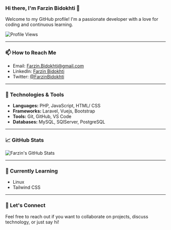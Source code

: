 ### Hi there, I'm Farzin Bidokhti 👋

Welcome to my GitHub profile! I'm a passionate developer with a love for coding and continuous learning.

![Profile Views](https://komarev.com/ghpvc/?username=FarzinBidokhti&color=blue)

---

### 📫 How to Reach Me

- Email: [Farzin.Bidokhti@gmail.com](mailto:Farzin.Bidokhti@gmail.com)
- LinkedIn: [Farzin Bidokhti](https://www.linkedin.com/in/farzinbidokhti)
- Twitter: [@FarzinBidokhti](https://twitter.com/FarzinBidokhti)

---

### 🔧 Technologies & Tools

- **Languages:** PHP, JavaScript, HTML/ CSS 
- **Frameworks:** Laravel, Vuejs, Bootstrap
- **Tools:** Git, GitHub, VS Code
- **Databases:** MySQL, SQlServer, PostgreSQL

---

### 📈 GitHub Stats

![Farzin's GitHub Stats](https://github-readme-stats.vercel.app/api?username=FarzinBidokhti&show_icons=true&hide_border=true)

---

### 🌱 Currently Learning

- Linux
- Tailwind CSS

---

### 💬 Let's Connect

Feel free to reach out if you want to collaborate on projects, discuss technology, or just say hi!
